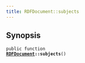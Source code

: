 ```yaml
---
title: RDFDocument::subjects
---
```


## Synopsis

<code>public function <b><a href="RDFDocument">RDFDocument</a>::subjects</b>()</code>

